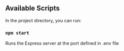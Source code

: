 ## Available Scripts

In the project directory, you can run:

### `npm start`

Runs the Express server at the port defined in .env file<br />
